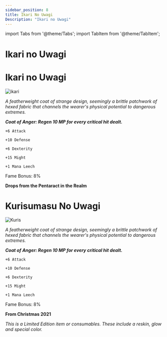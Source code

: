 ```yaml
---
sidebar_position: 8
title: Ikari No Uwagi
Description: "Ikari no Uwagi"
---
```


import Tabs from '@theme/Tabs';
import TabItem from '@theme/TabItem';

# Ikari no Uwagi

<Tabs>
  <TabItem value="Ikari no Uwagi" label="Ikari No Uwagi" default>

# Ikari no Uwagi

![ikari](https://vwiki.valorserver.com/api/item/picture/ikari%20no%20uwagi)

<i>A featherweight coat of strange design, seemingly a brittle patchwork of hexed fabric that channels the wearer's physical potential to dangerous extremes.</i>


***Coat of Anger: Regen 10 MP for every critical hit dealt.***

    +6 Attack
    
    +10 Defense
    
    +6 Dexterity
    
    +15 Might
    
    +1 Mana Leech
    
Fame Bonus: 8%

**Drops from the Pentaract in the Realm**

  </TabItem>
  <TabItem value="Kurisumasu no Uwagi" label="Kurisumasu no Uwagi">

# Kurisumasu No Uwagi

![Kuris](https://i.imgur.com/LmUCAYZ.png)

<i>A featherweight coat of strange design, seemingly a brittle patchwork of hexed fabric that channels the wearer's physical potential to dangerous extremes.</i>


***Coat of Anger: Regen 10 MP for every critical hit dealt.***

    +6 Attack
    
    +10 Defense
    
    +6 Dexterity
    
    +15 Might
    
    +1 Mana Leech
    
Fame Bonus: 8%

**From Christmas 2021**

*This is a Limited Edition item or consumables. These include a reskin, glow and special color.*

  </TabItem>
</Tabs>
